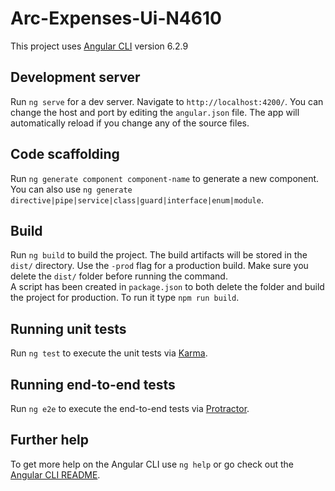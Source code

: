 # Arc-Expenses-Ui-N4610

This project uses [Angular CLI](https://github.com/angular/angular-cli) version 6.2.9

## Development server

Run `ng serve` for a dev server. Navigate to `http://localhost:4200/`.
You can change the host and port by editing the `angular.json` file.
The app will automatically reload if you change any of the source files.

## Code scaffolding

Run `ng generate component component-name` to generate a new component. You can also use `ng generate directive|pipe|service|class|guard|interface|enum|module`.

## Build

Run `ng build` to build the project. The build artifacts will be stored in the `dist/` directory. Use the `-prod` flag for a production build.
Make sure you delete the `dist/` folder before running the command.<br>
A script has been created in `package.json` to both delete the folder and build the project for production. To run it type `npm run build`.

## Running unit tests

Run `ng test` to execute the unit tests via [Karma](https://karma-runner.github.io).

## Running end-to-end tests

Run `ng e2e` to execute the end-to-end tests via [Protractor](http://www.protractortest.org/).

## Further help

To get more help on the Angular CLI use `ng help` or go check out the [Angular CLI README](https://github.com/angular/angular-cli/blob/master/README.md).
